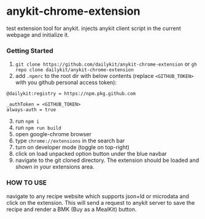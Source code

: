 # anykit-chrome-extension

test extension tool for anykit. injects anykit client script in the current webpage and initialize it.

### Getting Started

1. `git clone https://github.com/dailykit/anykit-chrome-extension` or `gh repo clone dailykit/anykit-chrome-extension`
2. add `.npmrc` to the root dir with below contents (replace `<GITHUB_TOKEN>` with you github personal access token):

```
@dailykit:registry = https://npm.pkg.github.com

_authToken = <GITHUB_TOKEN>
always-auth = true
```

3. run `npm i`
4. run `npm run build`
5. open google-chrome browser
6. type `chrome://extensions` in the search bar
7. turn on developer mode (toggle on top-right)
8. click on load unpacked option button under the blue navbar
9. navigate to the git cloned directory. The extension should be loaded and shown in your extensions area.

### HOW TO USE

navigate to any recipe website which supports json+ld or microdata and click on the extension. This will send a request to anykit server
to save the recipe and render a BMK (Buy as a MealKit) button.

